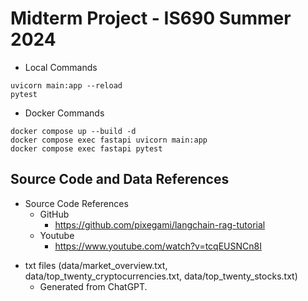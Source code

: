 # Midterm Project - IS690 Summer 2024

- Local Commands
```
uvicorn main:app --reload
pytest
```

- Docker Commands
```
docker compose up --build -d
docker compose exec fastapi uvicorn main:app
docker compose exec fastapi pytest
```

## Source Code and Data References

- Source Code References
    - GitHub
        - https://github.com/pixegami/langchain-rag-tutorial
    - Youtube
        - https://www.youtube.com/watch?v=tcqEUSNCn8I
<p>

- txt files (data/market_overview.txt, data/top_twenty_cryptocurrencies.txt, data/top_twenty_stocks.txt)
    - Generated from ChatGPT.
<p>
